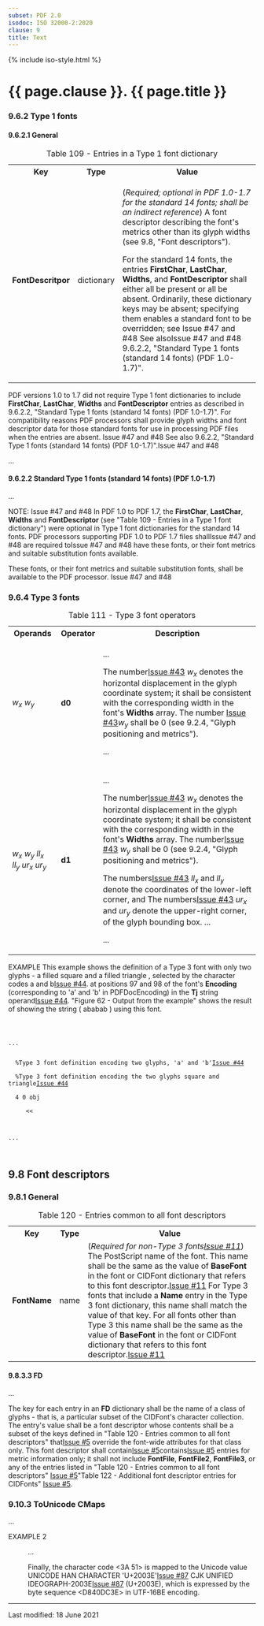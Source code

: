 ```yaml
---
subset: PDF 2.0
isodoc: ISO 32000-2:2020
clause: 9
title: Text
---
```


{% include iso-style.html %}
<div class="isostyle">


<h1>{{ page.clause }}. {{ page.title }}</h1>


<h3>9.6.2 Type 1 fonts</h3>


<h4>9.6.2.1 General</h4>


<table>
  <caption>Table 109 - Entries in a Type 1 font dictionary</caption>
  <tr>
    <th>Key</th>
    <th>Type</th>
    <th>Value</th>
  </tr>
  <tr>
    <td><b>FontDescritpor</b></td>
    <td>dictionary</td>
    <td>
    <p>(<i>Required; optional in PDF 1.0-1.7 for the standard 14 fonts; shall be an indirect reference</i>) A font descriptor describing the
    font's metrics other than its glyph widths (see 9.8, "Font descriptors").</p>
    <p><span class="deleted-text">For the standard 14 fonts, the entries <b>FirstChar</b>, <b>LastChar</b>, <b>Widths</b>, and <b>FontDescriptor</b> shall either all be
    present or all be absent. Ordinarily, these dictionary keys may be absent; specifying them enables a standard font to be overridden; see<span class="deleted-tooltiptext">
    Issue #47 and #48</span></span> <span class="new-text">See also<span class="new-tooltiptext">Issue #47 and #48</span></span> 9.6.2.2, "Standard Type 1 fonts (standard 14 fonts) (PDF 1.0-1.7)".</p>
    </td>
  </tr>
</table>


<p>
<span class="deleted-text">
PDF versions 1.0 to 1.7 did not require Type 1 font dictionaries to include <b>FirstChar</b>, <b>LastChar</b>, <b>Widths</b> and <b>FontDescriptor</b> entries
as described in 9.6.2.2, "Standard Type 1 fonts (standard 14 fonts) (PDF 1.0-1.7)". For compatibility reasons PDF processors shall provide glyph widths and font
descriptor data for those standard fonts for use in processing PDF files when the entries are absent.
<span class="deleted-tooltiptext">Issue #47 and #48</span></span>
<span class="new-text">See also 9.6.2.2, "Standard Type 1 fonts (standard 14 fonts) (PDF 1.0-1.7)".<span class="new-tooltiptext">Issue #47 and #48</span></span>
</p>


<p>...</p>

<h4>9.6.2.2 Standard Type 1 fonts (standard 14 fonts) (PDF 1.0-1.7)</h4>

<p>...</p>

<p>
<span class="new-text">NOTE: <span class="new-tooltiptext">Issue #47 and #48</span></span>
In PDF 1.0 to PDF 1.7, the <b>FirstChar</b>, <b>LastChar</b>, <b>Widths</b> and <b>FontDescriptor</b> (see "Table 109 - Entries in a Type 1 font dictionary") were
optional in Type 1 font dictionaries for the standard 14 fonts. PDF processors supporting PDF 1.0 to PDF 1.7 files
<span class="deleted-text">shall<span class="deleted-tooltiptext">Issue #47 and #48</span></span>
<span class="new-text">are required to<span class="new-tooltiptext">Issue #47 and #48</span></span>
have these fonts, or their font metrics and suitable substitution fonts available.</p>

<p><span class="deleted-text">These fonts, or their font metrics and suitable substitution fonts, shall be available to the PDF processor.
<span class="deleted-tooltiptext">Issue #47 and #48</span></span></p>


<h3>9.6.4 Type 3 fonts</h3>


<table>
  <caption>Table 111 - Type 3 font operators</caption>
  <tr>
    <th>Operands</th>
    <th>Operator</th>
    <th>Description</th>
  </tr>
  <tr>
    <td><i>w<sub>x</sub> w<sub>y</sub></i></td>
    <td><b>d0</b></td>
    <td>
    <p>...</p>
    <p>
    <span class="new-text">The number<span class="new-tooltiptext"><a href="https://github.com/pdf-association/pdf-issues/issues/43" target="_blank">Issue #43</a></span></span> <i>w<sub>x</sub></i> denotes the horizontal displacement in the glyph coordinate system; it shall be consistent with the corresponding width in the font's
    <b>Widths</b> array. <span class="new-text">The number <span class="new-tooltiptext"><a href="https://github.com/pdf-association/pdf-issues/issues/43" target="_blank">Issue #43</a></span></span><i>w<sub>y</sub></i> shall be 0 (see 9.2.4, "Glyph positioning and metrics").
    </p>
    <p>...</p>
    </td>
  </tr>
  <tr>
    <td><i>w<sub>x</sub> w<sub>y</sub> ll<sub>x</sub> ll<sub>y</sub> ur<sub>x</sub> ur<sub>y</sub></i></td>
    <td><b>d1</b></td>
    <td>
    <p>...</p>
    <p>
    <span class="new-text">The number<span class="new-tooltiptext"><a href="https://github.com/pdf-association/pdf-issues/issues/43" target="_blank">Issue #43</a></span></span> <i>w<sub>x</sub></i> denotes the horizontal displacement in the glyph coordinate system; it shall be consistent with the corresponding width in the font's
    <b>Widths</b> array. <span class="new-text">The number<span class="new-tooltiptext"><a href="https://github.com/pdf-association/pdf-issues/issues/43" target="_blank">Issue #43</a></span></span> <i>w<sub>y</sub></i> shall be 0 (see 9.2.4, "Glyph positioning and metrics").
    </p>
    <p>
    <span class="new-text">The numbers<span class="new-tooltiptext"><a href="https://github.com/pdf-association/pdf-issues/issues/43" target="_blank">Issue #43</a></span></span> <i>ll<sub>x</sub></i> and <i>ll<sub>y</sub></i> denote the coordinates of the lower-left corner,
    and <span class="new-text">The numbers<span class="new-tooltiptext"><a href="https://github.com/pdf-association/pdf-issues/issues/43" target="_blank">Issue #43</a></span></span> <i>ur<sub>x</sub></i> and <i>ur<sub>y</sub></i> denote the upper-right corner, of the glyph bounding box. ...
    </p>
    <p>...</p>
    </td>
  </tr>
</table>

<p>EXAMPLE
This example shows the definition of a Type 3 font with only two glyphs - a filled square and a filled triangle
<span class="deleted-text">, selected by the character codes a and b<span class="deleted-tooltiptext"><a href="https://github.com/pdf-association/pdf-issues/issues/44" target="_blank">Issue #44</a></span></span>.
<span class="new-text">at positions 97 and 98 of the font's <b>Encoding</b> (corresponding to 'a' and 'b' in PDFDocEncoding) in the <b>Tj</b> string operand<span class="new-tooltiptext"><a href="https://github.com/pdf-association/pdf-issues/issues/44" target="_blank">Issue #44</a></span></span>.
"Figure 62 - Output from the example" shows the result of showing the string ( ababab ) using this font.
</p>

<code>
  <p>...</p>
  <span class="deleted-text">%Type 3 font definition encoding two glyphs, 'a' and 'b'<span class="deleted-tooltiptext"><a href="https://github.com/pdf-association/pdf-issues/issues/44" target="_blank">Issue #44</a></span></span><br/>
  <span class="new-text">%Type 3 font definition encoding the two glyphs square and triangle<span class="new-tooltiptext"><a href="https://github.com/pdf-association/pdf-issues/issues/44" target="_blank">Issue #44</a></span></span><br/>
  4 0 obj<br/>
  &nbsp;&nbsp;&nbsp;&lt;&lt;<br/>
  <p>...</p>
</code>


<h2>9.8 Font descriptors</h2>


<h3>9.8.1 General</h3>


<table>
  <caption>Table 120 - Entries common to all font descriptors</caption>
  <tr>
    <th>Key</th>
    <th>Type</th>
    <th>Value</th>
  </tr>
  <tr>
    <td><b>FontName</b></td>
    <td>name</td>
    <td>
    (<i>Required <span class="new-text">for non-Type 3 fonts<span class="new-tooltiptext"><a href="https://github.com/pdf-association/pdf-issues/issues/11" target="_blank">Issue #11</a></span></span></i>)
    The PostScript name of the font. <span class="deleted-text">This name shall be the same as the value of <b>BaseFont</b>
    in the font or CIDFont dictionary that refers to this font descriptor.<span class="deleted-tooltiptext"><a href="https://github.com/pdf-association/pdf-issues/issues/11" target="_blank">Issue #11</a></span></span>
    <span class="new-text">For Type 3 fonts that include a <b>Name</b> entry in the Type 3 font dictionary, this name shall match
    the value of that key. For all fonts other than Type 3 this name shall be the same as the value of <b>BaseFont</b> in the font
    or CIDFont dictionary that refers to this font descriptor.<span class="new-tooltiptext"><a href="https://github.com/pdf-association/pdf-issues/issues/11" target="_blank">Issue #11</a></span></span>
    </td>
  </tr>
</table>


<h4>9.8.3.3 FD</h4>


<p>...</p>

<p>
The key for each entry in an <b>FD</b> dictionary shall be the name of a class of glyphs - that is, a particular subset of the CIDFont's
character collection. The entry's value shall be a font descriptor whose contents shall <span class="new-text">be a subset of the keys defined
in "Table 120 - Entries common to all font descriptors" that<span class="new-tooltiptext"><a href="https://github.com/pdf-association/pdf-issues/issues/5" target="_blank">Issue #5</a></span></span> override the font-wide attributes for that
class only. This font descriptor <span class="deleted-text">shall contain<span class="deleted-tooltiptext"><a href="https://github.com/pdf-association/pdf-issues/issues/5" target="_blank">Issue #5</a></span></span><span class="new-text">contains<span
class="new-tooltiptext"><a href="https://github.com/pdf-association/pdf-issues/issues/5" target="_blank">Issue #5</a></span></span> entries for metric information only; it shall not include <b>FontFile</b>, <b>FontFile2</b>,
<b>FontFile3</b>, or any of the entries listed in <span class="deleted-text">"Table 120 - Entries common to all font descriptors"
<span class="deleted-tooltiptext"><a href="https://github.com/pdf-association/pdf-issues/issues/5" target="_blank">Issue #5</a></span></span><span class="new-text">"Table 122 - Additional font descriptor entries for CIDFonts"
<span class="new-tooltiptext"><a href="https://github.com/pdf-association/pdf-issues/issues/5" target="_blank">Issue #5</a></span></span>.
</p>

<h3>9.10.3 ToUnicode CMaps</h3>

<p>...</p>
<p>EXAMPLE 2</p>
<p style="margin-left: 40px;">...</p>
<p style="margin-left: 40px;">Finally, the character code &lt;3A 51&gt; is mapped to the Unicode value
<span class="deleted-text">UNICODE HAN CHARACTER 'U+2003E'<span class="deleted-tooltiptext"><a href="https://github.com/pdf-association/pdf-issues/issues/87" target="_blank">Issue #87</a></span></span>
<span class="new-text">CJK UNIFIED IDEOGRAPH-2003E<span class="new-tooltiptext"><a href="https://github.com/pdf-association/pdf-issues/issues/87" target="_blank">Issue #87</a></span></span>
(U+2003E), which is expressed by the byte sequence &lt;D840DC3E&gt; in UTF-16BE encoding.
</p>


</div>


<hr>
<p class="footnote">Last modified: 18 June 2021</p>
